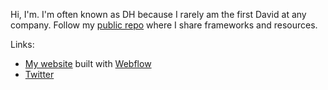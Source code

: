 Hi, I'm. I'm often known as DH because I rarely am the first David at any company. Follow my [public repo](https://github.com/davidhoang/dh) where I share frameworks and resources.

Links:
- [My website](http://davidhoang.com) built with [Webflow](http://webflow.com)
- [Twitter](http://davidhoang.com)
